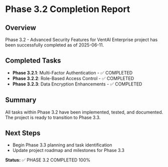 # Phase 3.2 Completion Report

## Overview
Phase 3.2 - Advanced Security Features for VentAI Enterprise project has been successfully completed as of 2025-06-11.

## Completed Tasks
- **Phase 3.2.1**: Multi-Factor Authentication - ✅ COMPLETED
- **Phase 3.2.2**: Role-Based Access Control - ✅ COMPLETED
- **Phase 3.2.3**: Data Encryption Enhancements - ✅ COMPLETED

## Summary
All tasks within Phase 3.2 have been implemented, tested, and documented. The project is ready to transition to Phase 3.3.

## Next Steps
- Begin Phase 3.3 planning and task identification
- Update project roadmap and milestones for Phase 3.3

**Status:** ✅ PHASE 3.2 COMPLETED 100%

